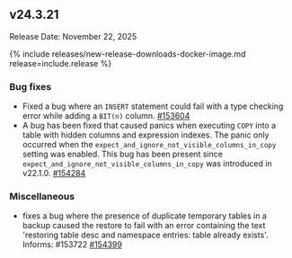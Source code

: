 ## v24.3.21

Release Date: November 22, 2025

{% include releases/new-release-downloads-docker-image.md release=include.release %}

<h3 id="v24-3-21-bug-fixes">Bug fixes</h3>

- Fixed a bug where an `INSERT` statement could fail with a type checking error while adding a `BIT(n)` column. [#153604][#153604]
- A bug has been fixed that caused panics when
  executing `COPY` into a table with hidden columns and expression
  indexes. The panic only occurred when the
  `expect_and_ignore_not_visible_columns_in_copy` setting was enabled.
  This bug has been present since
  `expect_and_ignore_not_visible_columns_in_copy` was introduced in
  v22.1.0. [#154284][#154284]

<h3 id="v24-3-21-miscellaneous">Miscellaneous</h3>

- fixes a bug where the presence of duplicate temporary
  tables in a backup caused the restore to fail with an error containing
  the text 'restoring table desc and namespace
  entries: table already exists'.
  Informs: #153722 [#154399][#154399]


[#154284]: https://github.com/cockroachdb/cockroach/pull/154284
[#154399]: https://github.com/cockroachdb/cockroach/pull/154399
[#153604]: https://github.com/cockroachdb/cockroach/pull/153604
